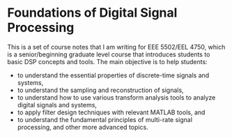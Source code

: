 Foundations of Digital Signal Processing 
============================

This is a set of course notes that I am writing for EEE 5502/EEL 4750,
which is a senior/beginning graduate level course that introduces
students to basic DSP concepts and tools. The main objective is to
help students:
* to understand the essential properties of discrete-time signals and systems,
* to understand the sampling and reconstruction of signals,
* to understand how to use various transform analysis tools to analyze
  digital signals and systems,
* to apply filter design techniques with relevant MATLAB tools, and
* to understand the fundamental principles of multi-rate signal
  processing, and other more advanced topics.
